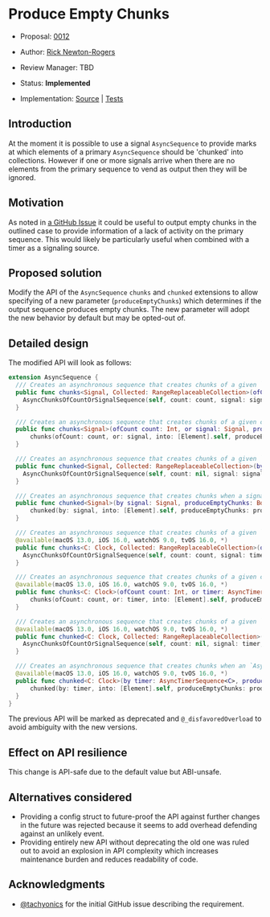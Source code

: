# Produce Empty Chunks

* Proposal: [0012](0012-produce-empty-chunks.md)
* Author: [Rick Newton-Rogers](https://github.com/rnro)
* Review Manager: TBD
* Status: **Implemented**

* Implementation:
  [Source](https://github.com/rnewtonrogers/swift-async-algorithms/blob/allow_empty_chunks/Sources/AsyncAlgorithms/AsyncChunksOfCountOrSignalSequence.swift) | 
  [Tests](https://github.com/rnewtonrogers/swift-async-algorithms/blob/allow_empty_chunks/Tests/AsyncAlgorithmsTests/TestChunk.swift)

## Introduction

At the moment it is possible to use a signal `AsyncSequence` to provide marks at which elements of a primary 
`AsyncSequence` should be 'chunked' into collections. However if one or more signals arrive when there are no elements 
from the primary sequence to vend as output then they will be ignored.

## Motivation

As noted in [a GitHub Issue](https://github.com/apple/swift-async-algorithms/issues/247) it could be useful to output empty 
chunks in the outlined case to provide information of a lack of activity on the primary sequence. This would likely be 
particularly useful when combined with a timer as a signaling source.

## Proposed solution

Modify the API of the `AsyncSequence` `chunks` and `chunked` extensions to allow specifying of a new parameter 
(`produceEmptyChunks`) which determines if the output sequence produces empty chunks. The new parameter will adopt the 
new behavior by default but may be opted-out of.

## Detailed design

The modified API will look as follows:
```swift
extension AsyncSequence {
  /// Creates an asynchronous sequence that creates chunks of a given `RangeReplaceableCollection` type of a given count or when a signal `AsyncSequence` produces an element.
  public func chunks<Signal, Collected: RangeReplaceableCollection>(ofCount count: Int, or signal: Signal, into: Collected.Type, produceEmptyChunks: Bool = true) -> AsyncChunksOfCountOrSignalSequence<Self, Collected, Signal> where Collected.Element == Element {
    AsyncChunksOfCountOrSignalSequence(self, count: count, signal: signal, produceEmptyChunks: produceEmptyChunks)
  }

  /// Creates an asynchronous sequence that creates chunks of a given count or when a signal `AsyncSequence` produces an element.
  public func chunks<Signal>(ofCount count: Int, or signal: Signal, produceEmptyChunks: Bool = true) -> AsyncChunksOfCountOrSignalSequence<Self, [Element], Signal> {
      chunks(ofCount: count, or: signal, into: [Element].self, produceEmptyChunks: produceEmptyChunks)
  }

  /// Creates an asynchronous sequence that creates chunks of a given `RangeReplaceableCollection` type when a signal `AsyncSequence` produces an element.
  public func chunked<Signal, Collected: RangeReplaceableCollection>(by signal: Signal, into: Collected.Type, produceEmptyChunks: Bool = true) -> AsyncChunksOfCountOrSignalSequence<Self, Collected, Signal> where Collected.Element == Element {
    AsyncChunksOfCountOrSignalSequence(self, count: nil, signal: signal, produceEmptyChunks: produceEmptyChunks)
  }

  /// Creates an asynchronous sequence that creates chunks when a signal `AsyncSequence` produces an element.
  public func chunked<Signal>(by signal: Signal, produceEmptyChunks: Bool = true) -> AsyncChunksOfCountOrSignalSequence<Self, [Element], Signal> {
      chunked(by: signal, into: [Element].self, produceEmptyChunks: produceEmptyChunks)
  }

  /// Creates an asynchronous sequence that creates chunks of a given `RangeReplaceableCollection` type of a given count or when an `AsyncTimerSequence` fires.
  @available(macOS 13.0, iOS 16.0, watchOS 9.0, tvOS 16.0, *)
  public func chunks<C: Clock, Collected: RangeReplaceableCollection>(ofCount count: Int, or timer: AsyncTimerSequence<C>, into: Collected.Type, produceEmptyChunks: Bool = true) -> AsyncChunksOfCountOrSignalSequence<Self, Collected, AsyncTimerSequence<C>> where Collected.Element == Element {
    AsyncChunksOfCountOrSignalSequence(self, count: count, signal: timer, produceEmptyChunks: produceEmptyChunks)
  }

  /// Creates an asynchronous sequence that creates chunks of a given count or when an `AsyncTimerSequence` fires.
  @available(macOS 13.0, iOS 16.0, watchOS 9.0, tvOS 16.0, *)
  public func chunks<C: Clock>(ofCount count: Int, or timer: AsyncTimerSequence<C>, produceEmptyChunks: Bool = true) -> AsyncChunksOfCountOrSignalSequence<Self, [Element], AsyncTimerSequence<C>> {
      chunks(ofCount: count, or: timer, into: [Element].self, produceEmptyChunks: produceEmptyChunks)
  }

  /// Creates an asynchronous sequence that creates chunks of a given `RangeReplaceableCollection` type when an `AsyncTimerSequence` fires.
  @available(macOS 13.0, iOS 16.0, watchOS 9.0, tvOS 16.0, *)
  public func chunked<C: Clock, Collected: RangeReplaceableCollection>(by timer: AsyncTimerSequence<C>, into: Collected.Type, produceEmptyChunks: Bool = true) -> AsyncChunksOfCountOrSignalSequence<Self, Collected, AsyncTimerSequence<C>> where Collected.Element == Element {
    AsyncChunksOfCountOrSignalSequence(self, count: nil, signal: timer, produceEmptyChunks: produceEmptyChunks)
  }

  /// Creates an asynchronous sequence that creates chunks when an `AsyncTimerSequence` fires.
  @available(macOS 13.0, iOS 16.0, watchOS 9.0, tvOS 16.0, *)
  public func chunked<C: Clock>(by timer: AsyncTimerSequence<C>, produceEmptyChunks: Bool = true) -> AsyncChunksOfCountOrSignalSequence<Self, [Element], AsyncTimerSequence<C>> {
      chunked(by: timer, into: [Element].self, produceEmptyChunks: produceEmptyChunks)
  }
}
```
The previous API will be marked as deprecated and `@_disfavoredOverload` to avoid ambiguity with the new versions.


## Effect on API resilience

This change is API-safe due to the default value but ABI-unsafe.

## Alternatives considered

- Providing a config struct to future-proof the API against further changes in the future was rejected because it 
seems to add overhead defending against an unlikely event.
- Providing entirely new API without deprecating the old one was ruled out to avoid an explosion in API complexity 
which increases maintenance burden and reduces readability of code.

## Acknowledgments

- [@tachyonics](https://github.com/tachyonics) for the initial GitHub issue describing the requirement.
